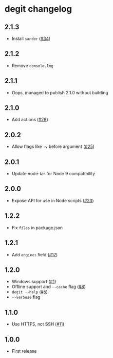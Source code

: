 # degit changelog

## 2.1.3

* Install `sander` ([#34](https://github.com/Rich-Harris/degit/issues/34))

## 2.1.2

* Remove `console.log`

## 2.1.1

* Oops, managed to publish 2.1.0 without building

## 2.1.0

* Add actions ([#28](https://github.com/Rich-Harris/degit/pull/28))

## 2.0.2

* Allow flags like `-v` before argument ([#25](https://github.com/Rich-Harris/degit/issues/25))

## 2.0.1

* Update node-tar for Node 9 compatibility

## 2.0.0

* Expose API for use in Node scripts ([#23](https://github.com/Rich-Harris/degit/issues/23))

## 1.2.2

* Fix `files` in package.json

## 1.2.1

* Add `engines` field ([#17](https://github.com/Rich-Harris/degit/issues/17))

## 1.2.0

* Windows support ([#1](https://github.com/Rich-Harris/degit/issues/1))
* Offline support and `--cache` flag ([#8](https://github.com/Rich-Harris/degit/issues/8))
* `degit --help` ([#5](https://github.com/Rich-Harris/degit/issues/5))
* `--verbose` flag

## 1.1.0

* Use HTTPS, not SSH ([#11](https://github.com/Rich-Harris/degit/issues/11))

## 1.0.0

* First release
